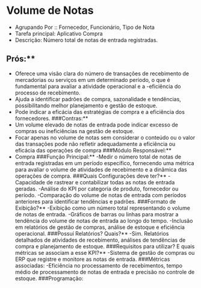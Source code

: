 # Volume de Notas
- Agrupando Por :: Fornecedor, Funcionário, Tipo de Nota
- Tarefa principal: Aplicativo Compra
- Descrição: Número total de notas de entrada registradas.
## Prós:**
- Oferece uma visão clara do número de transações de recebimento de mercadorias ou serviços em um determinado período, o que é fundamental para avaliar a atividade operacional e a -eficiência do processo de recebimento.
- Ajuda a identificar padrões de compra, sazonalidade e tendências, possibilitando melhor planejamento e gestão de estoque.
- Pode indicar a eficácia das estratégias de compra e a eficiência dos fornecedores.
###Contras:**
- Um volume elevado de notas de entrada pode indicar excesso de compras ou ineficiências na gestão de estoque.
- Focar apenas no volume de notas sem considerar o conteúdo ou o valor das transações pode não refletir adequadamente a eficiência ou eficácia das operações de compra
###Módulo Responsável:**
- Compra
###Função Principal:**
-Medir o número total de notas de entrada registradas em um período específico, fornecendo uma métrica para avaliar o volume de atividades de recebimento e a dinâmica das operações de compra.
###Quais Configurações deve ter?**
-Capacidade de rastrear e contabilizar todas as notas de entrada geradas.
-Análise do KPI por categoria de produto, fornecedor ou período.
-Comparação do volume de notas de entrada com períodos anteriores para identificar tendências e padrões.
###Formato de Exibição?**
-Exibição como um número total representando o volume de notas de entrada.
-Gráficos de barras ou linhas para mostrar a tendência do volume de notas de entrada ao longo do tempo.
-Inclusão em relatórios de gestão de compras, análise de estoque e eficiência operacional.
###Possuí Relatórios? Quais?**
-Sim. Relatórios detalhados de atividades de recebimento, análises de tendências de compra e planejamento de estoque.
###Requisitos para utilizar? E quais métricas se associam a esse KPI?**
-Sistema de gestão de compras ou ERP que registre e monitore as notas de entrada.
###Métricas associadas:
-Eficiência no processamento de recebimentos, tempo médio de processamento de notas de entrada e precisão no controle de estoque.
###Programação:
